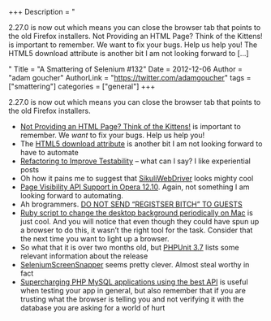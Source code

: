 +++
Description = "<p>2.27.0 is now out which means you can close the browser tab that points to the old Firefox installers. Not Providing an HTML Page? Think of the Kittens! is important to remember. We want to fix your bugs. Help us help you! The HTML5 download attribute is another bit I am not looking forward to […]</p>"
Title = "A Smattering of Selenium #132"
Date = 2012-12-06
Author = "adam goucher"
AuthorLink = "https://twitter.com/adamgoucher"
tags = ["smattering"]
categories = ["general"]
+++
<p>2.27.0 is now out which means you can close the browser tab that points to the old Firefox installers.</p>
<ul>
<li><a href="http://jimevansmusic.blogspot.ca/2012/12/not-providing-html-page-is-bogus.html">Not Providing an HTML Page? Think of the Kittens!</a> is important to remember. We <i>want</i> to fix your bugs. Help us help you!</li>
<li>The <a href="http://javascript-reverse.tumblr.com/post/37056936789/html5-download-attribute">HTML5 download attribute</a> is another bit I am not looking forward to have to automate</li>
<li><a href="http://iosunittesting.com/refactoring-to-improve-testability/">Refactoring to Improve Testability</a> &#8211; what can I say? I like experiential posts</li>
<li>Oh how it pains me to suggest that <a href="http://code.google.com/p/sikuli-api/wiki/SikuliWebDriver">SikuliWebDriver</a> looks mighty cool</li>
<li><a href="http://my.opera.com/ODIN/blog/page-visibility-api-support-in-opera-12-10">Page Visibility API Support in Opera 12.10</a>. Again, not something I am looking forward to automating.</li>
<li>Ah brogrammers. <a href="https://github.com/thedekel/attendance/compare/11e96fa114...d49fd3e927">DO NOT SEND &#8220;REGISTSER BITCH&#8221; TO GUESTS</a></li>
<li><a href="http://warunsl.wordpress.com/2012/09/18/ruby-script-to-change-the-desktop-background-periodically-on-mac/">Ruby script to change the desktop background periodically on Mac</a> is just cool. And you will notice that even though they could have spun up a browser to do this, it wasn&#8217;t the right tool for the task. Consider that the next time you want to light up a browser.</li>
<li>So what that it is over two months old, but <a href="http://sebastian-bergmann.de/archives/923-PHPUnit-3.7.html">PHPUnit 3.7</a> lists some relevant information about the release</li>
<li><a href="https://github.com/nicegraham/SeleniumScreenSnapper">SeleniumScreenSnapper</a> seems pretty clever. Almost steal worthy in fact</li>
<li><a href="http://blog.ulf-wendel.de/2012/php-mysql-why-to-upgrade-extmysql/">Supercharging PHP MySQL applications using the best API</a> is useful when testing your app in general, but also remember that if you are trusting what the browser is telling you and not verifying it with the database you are asking for a world of hurt</li>
</ul>

